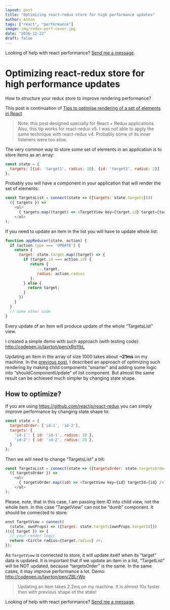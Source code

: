 ```yaml
---
layout: post
title: "Optimizing react-redux store for high performance updates"
author: Anton
tags: ["react", "performance"]
image: img/redux-perf-cover.jpg
date: "2016-12-22"
draft: false
---
```


Looking of help with react performance? [Send me a message](/consulting/web-perf.html).

# Optimizing react-redux store for high performance updates

How to structure your redux store to improve rendering performance?

This post is continuation of [Tips to optimise rendering of a set of elements in React](/how-to-optimise-rendering-of-a-set-of-elements-in-react-ad01f5b161ae)


> Note: this post designed specially for React + Redux applications. Also, this tip works for react-redux v5. I was not able to apply the same technique with react-redux v4. Probably some of its inner listeners were too slow.

The very common way to store some set of elements in an application is to store items as an array:

```javascript
const state = {
  targets: [{id: 'target1', radius: 10}, {id: 'target2', radius: 2}]
};
```

Probably you will have a component in your application that will render the set of elements:

```javascript
const TargetsList = connect(state => ({targets: state.targets}))(
  ({ targets }) =>
    <ul>
      { targets.map((target) => <TargetView key={target.id} target={target} />) }
    </ul>
);
```

If you need to update an item in the list you will have to update whole list:

```javascript
function appReducer(state, action) {
  if (action.type === 'UPDATE') {
    return {
      target: state.target.map((target) => {
        if (target.id === action.id) {
           return {
              ...target,
              radius: action.radius
           };
        } else {
          return target;
        }
      }) 
    }
  }
  // some other code
}
```

Every update of an item will produce update of the whole “TargetsList” view.

I created a simple demo with such approach (with testing code): http://codepen.io/lavrton/pen/xRgYbL


Updating an item in the array of size 1000 takes about __~21ms__ on my machine. In the [previous post](/how-to-optimise-rendering-of-a-set-of-elements-in-react-ad01f5b161ae), I described an approach of optimizing such rendering by making child components “smarter” and adding some logic into “shouldComponentUpdate” of list component. But almost the same result can be achieved much simpler by changing state shape.


## How to optimize?

If you are using https://github.com/reactjs/react-redux you can simply improve performance by changing state shape to:

```javascript
const state = {
  targetsOrder: ['id-1', 'id-2'],
  targets: {
    'id-1': { id: 'id-1', radius: 10 },
    'id-2': { id: 'id-2', radius: 20 },
  }
};
```

Then we will need to change “TargetsList” a bit:

```javascript
const TargetsList = connect(state => ({targetsOrder: state.targetsOrder}))(
  ({ targetsOrder }) =>
    <ul>
      { targetsOrder.map((id) => <TargetView key={id} targetId={id} />) }
    </ul>
);
```

Please, note, that in this case, I am passing item ID into child view, not the whole item. In this case “TargetView” can not be “dumb” component. It should be connected to store:

```javascript
onst TargetView = connect(
  (state, ownProps) => ({target: state.targets[ownProps.targetId]})
)(({ target }) => {
  // your render logic
  return <Circle radius={target.radius} />;
});
```

As `TargetView` is connected to store, it will update itself when its “target” data is updated. It is important that if we update an item in a list, “TargetList” will be NOT updated, because “targetsOrder” is the same. In the same cases, it may improve performance a lot. Demo: http://codepen.io/lavrton/pen/ZBLrWp

> Updating an item takes 2.2ms on my machine. It is almost 10x faster then with previous shape of the state!

Looking of help with react performance? [Send me a message](/consulting/web-perf.html).